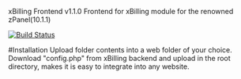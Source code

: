 xBilling Frontend v1.1.0
Frontend for xBilling module for the renowned zPanel(10.1.1)

[![Build Status](https://travis-ci.org/modpluz/xbilling-frontend.png?branch=master)](https://travis-ci.org/modpluz/xbilling-frontend)

#Installation
	Upload folder contents into a web folder of your choice.
	Download "config.php" from xBilling backend and upload in the root directory, 
	makes it is easy to integrate into any website.



